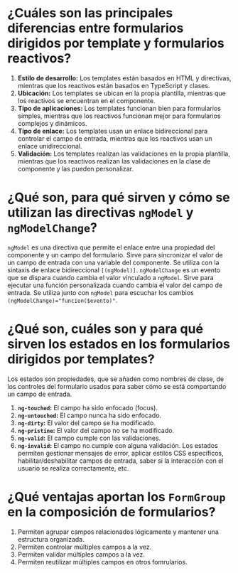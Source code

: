 # ¿Cuáles son las principales diferencias entre formularios dirigidos por template y formularios reactivos?

1. **Estilo de desarrollo:** Los templates están basados en HTML y directivas, mientras que los reactivos están basados en TypeScript y clases.
2. **Ubicación:** Los templates se ubican en la propia plantilla, mientras que los reactivos se encuentran en el componente.
3. **Tipo de aplicaciones:** Los templates funcionan bien para formularios simples, mientras que los reactivos funcionan mejor para formularios complejos y dinámicos.
4. **Tipo de enlace:** Los templates usan un enlace bidireccional para controlar el campo de entrada, mientras que los reactivos usan un enlace unidireccional.
4. **Validación:** Los templates realizan las validaciones en la propia plantilla, mientras que los reactivos realizan las validaciones en la clase de componente y las pueden personalizar.

# ¿Qué son, para qué sirven y cómo se utilizan las directivas `ngModel` y `ngModelChange`?
`ngModel` es una directiva que permite el enlace entre una propiedad del componente y un campo del formulario. Sirve para sincronizar el valor de un campo de entrada con una variable del componente. Se utiliza con la sintaxis de enlace bidireccional `[(ngModel)]`.
`ngModelChange` es un evento que se dispara cuando cambia el valor vinculado a `ngModel`. Sirve para ejecutar una función personalizada cuando cambia el valor del campo de entrada. Se utiliza junto con `ngModel` para escuchar los cambios `(ngModelChange)="funcion($evento)"`.

# ¿Qué son, cuáles son y para qué sirven los estados en los formularios dirigidos por templates?
Los estados son propiedades, que se añaden como nombres de clase, de los controles del formulario usados para saber cómo se está comportando un campo de entrada.
1. **`ng-touched`:** El campo ha sido enfocado (focus).
2. **`ng-untouched`:** El campo nunca ha sido enfocado.
3. **`ng-dirty`:** El valor del campo se ha modificado.
4. **`ng-pristine`:** El valor del campo no se ha modificado.
5. **`ng-valid`:** El campo cumple con las validaciones.
6. **`ng-invalid`:** El campo no cumple con alguna validación.
Los estados permiten gestionar mensajes de error, aplicar estilos CSS específicos, habilitar/deshabilitar campos de entrada, saber si la interacción con el usuario se realiza correctamente, etc.

# ¿Qué ventajas aportan los `FormGroup` en la composición de formularios?
1. Permiten agrupar campos relacionados lógicamente y mantener una estructura organizada.
2. Permiten controlar múltiples campos a la vez.
3. Permiten validar múltiples campos a la vez.
4. Permiten reutilizar múltiples campos en otros fomrularios.